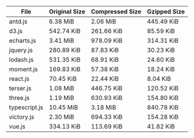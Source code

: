 | File | Original Size | Compressed Size | Gzipped Size |
| --- | --- | --- | --- |
| antd.js | 6.38 MiB | 2.06 MiB | 445.49 KiB |
| d3.js | 542.74 KiB | 261.66 KiB | 85.59 KiB |
| echarts.js | 3.41 MiB | 978.09 KiB | 314.31 KiB |
| jquery.js | 280.89 KiB | 87.83 KiB | 30.23 KiB |
| lodash.js | 531.35 KiB | 68.91 KiB | 24.60 KiB |
| moment.js | 169.83 KiB | 57.38 KiB | 18.24 KiB |
| react.js | 70.45 KiB | 22.44 KiB | 8.04 KiB |
| terser.js | 1.08 MiB | 446.75 KiB | 120.52 KiB |
| three.js | 1.19 MiB | 630.93 KiB | 154.80 KiB |
| typescript.js | 10.45 MiB | 3.18 MiB | 840.78 KiB |
| victory.js | 2.30 MiB | 694.33 KiB | 154.28 KiB |
| vue.js | 334.13 KiB | 113.69 KiB | 41.82 KiB |
